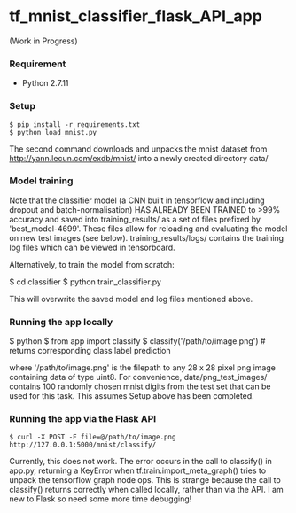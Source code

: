 # tf_mnist_classifier_flask_API_app

(Work in Progress)


###  Requirement ###

- Python 2.7.11


### Setup ###

    $ pip install -r requirements.txt
    $ python load_mnist.py

The second command downloads and unpacks the mnist dataset from  http://yann.lecun.com/exdb/mnist/ into a newly created directory data/

### Model training ###

Note that the classifier model (a CNN built in tensorflow and including dropout and batch-normalisation) HAS ALREADY BEEN TRAINED to >99% accuracy and saved into training_results/ as a set of files prefixed by 'best_model-4699'. These files allow for reloading and evaluating the model on new test images (see below). training_results/logs/ contains the training log files which can be viewed in tensorboard.

Alternatively, to train the model from scratch:

   $ cd classifier
   $ python train_classifier.py

This will overwrite the saved model and log files mentioned above.


### Running the app locally ###

   $ python
   $ from app import classify
   $ classify('/path/to/image.png')  # returns corresponding class label prediction

where '/path/to/image.png' is the filepath to any 28 x 28 pixel png image containing data of type uint8. For convenience, data/png_test_images/ contains 100 randomly chosen mnist digits from the test set that can be used for this task. This assumes Setup above has been completed.

### Running the app via the Flask API ###

    $ curl -X POST -F file=@/path/to/image.png http://127.0.0.1:5000/mnist/classify/

Currently, this does not work. The error occurs in the call to classify() in app.py, returning a KeyError when tf.train.import_meta_graph() tries to unpack the tensorflow graph node ops. This is strange because the call to classify() returns correctly when called locally, rather than via the API. I am new to Flask so need some more time debugging!





